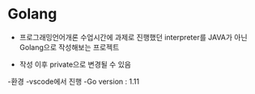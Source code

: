 # Golang


- 프로그래밍언어개론 수업시간에 과제로 진행했던 interpreter를 
JAVA가 아닌 Golang으로 작성해보는 프로젝트

- 작성 이후 private으로 변경될 수 있음

-환경
  -vscode에서 진행
  -Go version : 1.11
